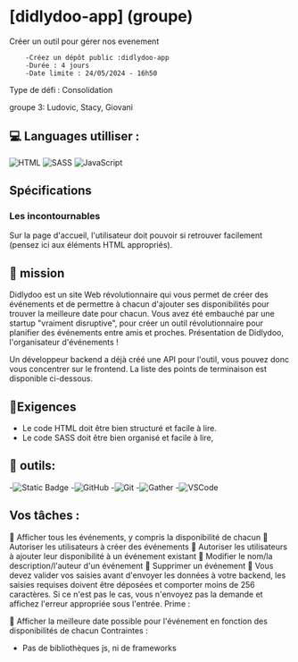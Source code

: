 # [didlydoo-app] (groupe)

Créer un outil pour gérer nos evenement

        -Créez un dépôt public :didlydoo-app
        -Durée : 4 jours
        -Date limite : 24/05/2024 - 16h50

Type de défi : Consolidation

groupe 3: Ludovic, Stacy, Giovani 


## 💻 Languages utilliser :

![HTML](https://img.shields.io/badge/HTML5-E34F26?style=for-the-badge&logo=html5&logoColor=white)
![SASS](https://img.shields.io/badge/Sass-CC6699?style=for-the-badge&logo=sass&logoColor=white)
![JavaScript](https://img.shields.io/badge/JavaScript-323330?style=for-the-badge&logo=javascript&logoColor=F7DF1E)

## Spécifications
### Les incontournables
Sur la page d'accueil, l'utilisateur doit pouvoir si retrouver facilement (pensez ici aux éléments HTML appropriés).

## 🔎 mission
Didlydoo est un site Web révolutionnaire qui vous permet de créer des événements et de permettre à chacun d'ajouter ses disponibilités pour trouver la meilleure date pour chacun.
Vous avez été embauché par une startup "vraiment disruptive", pour créer un outil révolutionnaire pour planifier des événements entre amis et proches. Présentation de Didlydoo, l'organisateur d'événements !

Un développeur backend a déjà créé une API pour l'outil, vous pouvez donc vous concentrer sur le frontend. La liste des points de terminaison est disponible ci-dessous.

## 🤵Exigences
- Le code HTML doit être bien structuré et facile à lire.
- Le code SASS doit être bien organisé et facile à lire,

## 🧰 outils:
-![Static Badge](https://img.shields.io/badge/Postman-orange)
-![GitHub](https://img.shields.io/badge/GitHub-100000?style=for-the-badge&logo=github&logoColor=white)
-![Git](https://img.shields.io/badge/GIT-E44C30?style=for-the-badge&logo=git&logoColor=white)
-![Gather](https://img.shields.io/badge/Gather-gather?style=for-the-badge&logo=Gather&logoColor=blue&labelColor=8F03FD&color=8F03FD&cacheSeconds=3000)
-![VSCode](https://img.shields.io/badge/Visual-Studio-Code?style=for-the-badge&logo=Visual%20Studio%20Code&labelColor=blue&color=blue)


## Vos tâches :

🌱 Afficher tous les événements, y compris la disponibilité de chacun
🌱 Autoriser les utilisateurs à créer des événements
🌱 Autoriser les utilisateurs à ajouter leur disponibilité à un événement existant
🌱 Modifier le nom/la description/l'auteur d'un événement
🌱 Supprimer un événement
🌱 Vous devez valider vos saisies avant d'envoyer les données à votre backend, les saisies requises doivent être déposées et comporter moins de 256 caractères. Si ce n'est pas le cas, vous n'envoyez pas la demande et affichez l'erreur appropriée sous l'entrée.
Prime :

🌼 Afficher la meilleure date possible pour l'événement en fonction des disponibilités de chacun
Contraintes :

- Pas de bibliothèques js, ni de frameworks